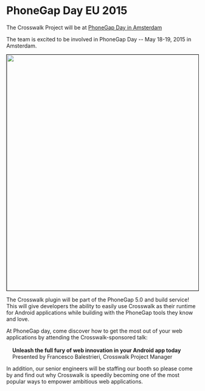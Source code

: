 # PhoneGap Day EU 2015
The Crosswalk Project will be at [PhoneGap Day in Amsterdam](http://pgday.phonegap.com/)

The team is excited to be involved in PhoneGap Day -- May 18-19, 2015 in Amsterdam.
<p><a href="http://pgday.phonegap.com">
    <img src="/assets/pgd-banner.jpg" 
        style="width:620px; border:solid 1px black;
        display:block; margin-left:auto; margin-right:auto;">
</a></p>
<p>The Crosswalk plugin will be part of the PhoneGap 5.0 and build service!  This will give developers the ability to easily use Crosswalk as their runtime for Android applications while building with the PhoneGap tools they know and love.</p>

<p>At PhoneGap day, come discover how to get the most out of your web applications by attending the Crosswalk-sponsored talk: <br /><br />
&nbsp;&nbsp;&nbsp;&nbsp;<strong>Unleash the full fury of web innovation in your Android app today</strong><br />
&nbsp;&nbsp;&nbsp;&nbsp;Presented by Francesco Balestrieri, Crosswalk Project Manager</p>

<p>In addition, our senior engineers will be staffing our booth so please come by and find out why Crosswalk is speedily becoming one of the most popular ways to empower ambitious web applications.</p>

